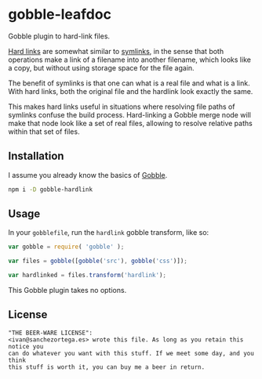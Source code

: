 # gobble-leafdoc

Gobble plugin to hard-link files.

[Hard links](https://en.wikipedia.org/wiki/Hard_link) are somewhat similar to
[symlinks](https://en.wikipedia.org/wiki/Symbolic_link), in the sense that both
operations make a link of a filename into another filename, which looks like
a copy, but without using storage space for the file again.

The benefit of symlinks is that one can what is a real file and what is a link.
With hard links, both the original file and the hardlink look exactly the same.

This makes hard links useful in situations where resolving file paths of symlinks
confuse the build process. Hard-linking a Gobble merge node will make that node
look like a set of real files, allowing to resolve relative paths within that
set of files.

## Installation

I assume you already know the basics of [Gobble](https://github.com/gobblejs/gobble).

```bash
npm i -D gobble-hardlink
```

## Usage

In your `gobblefile`, run the `hardlink` gobble transform, like so:

```javascript
var gobble = require( 'gobble' );

var files = gobble([gobble('src'), gobble('css')]);

var hardlinked = files.transform('hardlink');
```

This Gobble plugin takes no options.

## License

```
"THE BEER-WARE LICENSE":
<ivan@sanchezortega.es> wrote this file. As long as you retain this notice you
can do whatever you want with this stuff. If we meet some day, and you think
this stuff is worth it, you can buy me a beer in return.
```
